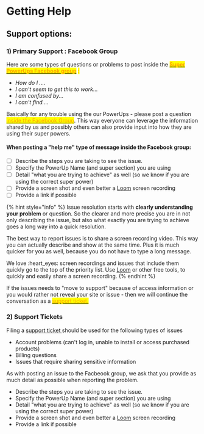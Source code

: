 # Getting Help

## Support options:

### 1) Primary Support : Facebook Group

Here are some types of questions or problems to post inside the [<mark style="color:orange;">**Super PowerUps Facebook group**</mark>](https://www.facebook.com/groups/superpowerups) <mark style="color:orange;">**:**</mark>&#x20;

* _How do I ...._
* _I can't seem to get this to work..._
* _I am confused by..._
* _I can't find...._

Basically for any trouble using the our PowerUps - please post a question [<mark style="color:orange;">inside the Facebook Group</mark>](https://www.facebook.com/groups/superpowerups). This way everyone can leverage the information shared by us and possibly others can also provide input into how they are using their super powers.&#x20;

#### When posting a "help me" type of message inside the Facebook group:

* [ ] Describe the steps you are taking to see the issue.
* [ ] Specify the PowerUp Name (and super section) you are using
* [ ] Detail "what you are trying to achieve" as well (so we know if you are using the correct super power)
* [ ] Provide a screen shot and even better a [Loom](https://www.loom.com/) screen recording
* [ ] Provide a link if possible

{% hint style="info" %}
Issue resolution starts with **clearly understanding your problem** or question. So the clearer and more precise you are in not only describing the issue, but also what exactly you are trying to achieve goes a long way into a quick resolution.



The best way to report issues is to share a screen recording video. This way you can actually describe and show at the same time. Plus it is much quicker for you as well, because you do not have to type a long message.&#x20;



We love :heart\_eyes: screen recordings and issues that include them quickly go to the top of the priority list. Use [Loom](https://www.loom.com/) or other free tools, to quickly and easily share a screen recording.
{% endhint %}

If the issues needs to "move to support" because of access information or you would rather not reveal your site or issue - then we will continue the conversation as a [<mark style="color:orange;">support ticket.</mark>](https://httpssupport.superpowerups.com/)<mark style="color:orange;"></mark>

<mark style="color:orange;"></mark>

### 2) Support Tickets

Filing a [support ticket ](https://powerups.atlassian.net/servicedesk/customer/portal/1)should be used for the following types of issues

* Account problems (can't log in, unable to install or access purchased products)
* Billing questions
* Issues that require sharing sensitive information

As with posting an issue to the Facbeook group, we ask that you provide as much detail as possible when reporting the problem.

* Describe the steps you are taking to see the issue.
* Specify the PowerUp Name (and super section) you are using
* Detail "what you are trying to achieve" as well (so we know if you are using the correct super power)
* Provide a screen shot and even better a [Loom](https://www.loom.com/) screen recording
* Provide a link if possible
